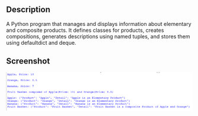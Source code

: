 ## Description
A Python program that manages and displays information about elementary and composite products. It defines classes for products, creates compositions, generates descriptions using named tuples, and stores them using defaultdict and deque.

## Screenshot
<img src="eg.png">
